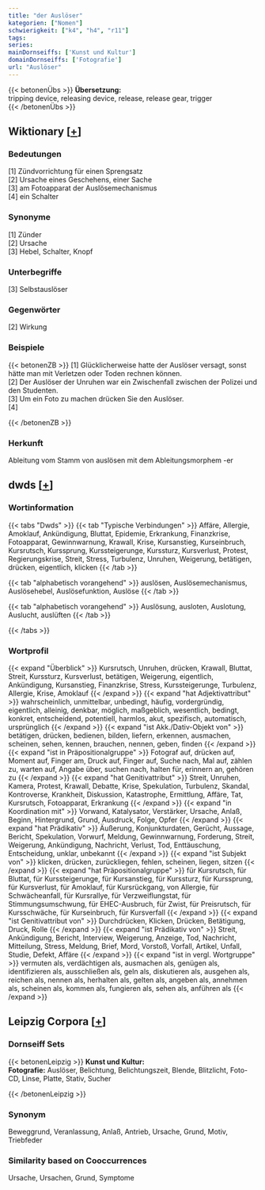 ```yaml
---
title: "der Auslöser"
kategorien: ["Nomen"]
schwierigkeit: ["k4", "h4", "r11"]
tags:
series:
mainDornseiffs: ['Kunst und Kultur']
domainDornseiffs: ['Fotografie']
url: "Auslöser"
---
```


{{< betonenÜbs >}}
**Übersetzung:**  
tripping device, releasing device, release, release gear, trigger  
{{< /betonenÜbs >}}

## Wiktionary [[+](https://de.wiktionary.org/wiki/Auslöser)]

### Bedeutungen
[1] Zündvorrichtung für einen Sprengsatz  
[2] Ursache eines Geschehens, einer Sache  
[3] am Fotoapparat der Auslösemechanismus  
[4] ein Schalter  

### Synonyme
[1] Zünder  
[2] Ursache  
[3] Hebel, Schalter, Knopf  

### Unterbegriffe
[3] Selbstauslöser  

### Gegenwörter
[2] Wirkung  

### Beispiele
{{< betonenZB >}}
[1] Glücklicherweise hatte der Auslöser versagt, sonst hätte man mit Verletzen oder Toden rechnen können.  
[2] Der Auslöser der Unruhen war ein Zwischenfall zwischen der Polizei und den Studenten.  
[3] Um ein Foto zu machen drücken Sie den Auslöser.  
[4]  

{{< /betonenZB >}}
### Herkunft
Ableitung vom Stamm von auslösen mit dem Ableitungsmorphem -er  



## dwds [[+](https://www.dwds.de/wb/Auslöser)]

### Wortinformation
{{< tabs "Dwds" >}}
{{< tab "Typische Verbindungen" >}}
Affäre, Allergie, Amoklauf, Ankündigung, Bluttat, Epidemie, Erkrankung, Finanzkrise, Fotoapparat, Gewinnwarnung, Krawall, Krise, Kursanstieg, Kurseinbruch, Kursrutsch, Kurssprung, Kurssteigerunge, Kurssturz, Kursverlust, Protest, Regierungskrise, Streit, Stress, Turbulenz, Unruhen, Weigerung, betätigen, drücken, eigentlich, klicken
{{< /tab >}}

{{< tab "alphabetisch vorangehend" >}}
auslösen, Auslösemechanismus, Auslösehebel, Auslösefunktion, Auslöse
{{< /tab >}}

{{< tab "alphabetisch vorangehend" >}}
Auslösung, ausloten, Auslotung, Auslucht, auslüften
{{< /tab >}}

{{< /tabs >}}

### Wortprofil
{{< expand "Überblick" >}} Kursrutsch, Unruhen, drücken, Krawall, Bluttat, Streit, Kurssturz, Kursverlust, betätigen, Weigerung, eigentlich, Ankündigung, Kursanstieg, Finanzkrise, Stress, Kurssteigerunge, Turbulenz, Allergie, Krise, Amoklauf {{< /expand >}}
{{< expand "hat Adjektivattribut" >}} wahrscheinlich, unmittelbar, unbedingt, häufig, vordergründig, eigentlich, alleinig, denkbar, möglich, maßgeblich, wesentlich, bedingt, konkret, entscheidend, potentiell, harmlos, akut, spezifisch, automatisch, ursprünglich {{< /expand >}}
{{< expand "ist Akk./Dativ-Objekt von" >}} betätigen, drücken, bedienen, bilden, liefern, erkennen, ausmachen, scheinen, sehen, kennen, brauchen, nennen, geben, finden {{< /expand >}}
{{< expand "ist in Präpositionalgruppe" >}} Fotograf auf, drücken auf, Moment auf, Finger am, Druck auf, Finger auf, Suche nach, Mal auf, zählen zu, warten auf, Angabe über, suchen nach, halten für, erinnern an, gehören zu {{< /expand >}}
{{< expand "hat Genitivattribut" >}} Streit, Unruhen, Kamera, Protest, Krawall, Debatte, Krise, Spekulation, Turbulenz, Skandal, Kontroverse, Krankheit, Diskussion, Katastrophe, Ermittlung, Affäre, Tat, Kursrutsch, Fotoapparat, Erkrankung {{< /expand >}}
{{< expand "in Koordination mit" >}} Vorwand, Katalysator, Verstärker, Ursache, Anlaß, Beginn, Hintergrund, Grund, Ausdruck, Folge, Opfer {{< /expand >}}
{{< expand "hat Prädikativ" >}} Äußerung, Konjunkturdaten, Gerücht, Aussage, Bericht, Spekulation, Vorwurf, Meldung, Gewinnwarnung, Forderung, Streit, Weigerung, Ankündigung, Nachricht, Verlust, Tod, Enttäuschung, Entscheidung, unklar, unbekannt {{< /expand >}}
{{< expand "ist Subjekt von" >}} klicken, drücken, zurückliegen, fehlen, scheinen, liegen, sitzen {{< /expand >}}
{{< expand "hat Präpositionalgruppe" >}} für Kursrutsch, für Bluttat, für Kurssteigerunge, für Kursanstieg, für Kurssturz, für Kurssprung, für Kursverlust, für Amoklauf, für Kursrückgang, von Allergie, für Schwächeanfall, für Kursrallye, für Verzweiflungstat, für Stimmungsumschwung, für EHEC-Ausbruch, für Zwist, für Preisrutsch, für Kursschwäche, für Kurseinbruch, für Kursverfall {{< /expand >}}
{{< expand "ist Genitivattribut von" >}} Durchdrücken, Klicken, Drücken, Betätigung, Druck, Rolle {{< /expand >}}
{{< expand "ist Prädikativ von" >}} Streit, Ankündigung, Bericht, Interview, Weigerung, Anzeige, Tod, Nachricht, Mitteilung, Stress, Meldung, Brief, Mord, Vorstoß, Vorfall, Artikel, Unfall, Studie, Defekt, Affäre {{< /expand >}}
{{< expand "ist in vergl. Wortgruppe" >}} vermuten als, verdächtigen als, ausmachen als, genügen als, identifizieren als, ausschließen als, geln als, diskutieren als, ausgehen als, reichen als, nennen als, herhalten als, gelten als, angeben als, annehmen als, scheinen als, kommen als, fungieren als, sehen als, anführen als {{< /expand >}}

## Leipzig Corpora [[+](https://corpora.uni-leipzig.de/en/res?word=Auslöser&corpusId=deu_newscrawl-public_2018)]

### Dornseiff Sets
{{< betonenLeipzig >}}
**Kunst und Kultur:**  
**Fotografie:** Auslöser, Belichtung, Belichtungszeit, Blende, Blitzlicht, Foto-CD, Linse, Platte, Stativ, Sucher  

{{< /betonenLeipzig >}}

### Synonym
Beweggrund, Veranlassung, Anlaß, Antrieb, Ursache, Grund, Motiv, Triebfeder


### Similarity based on Cooccurrences
Ursache, Ursachen, Grund, Symptome

